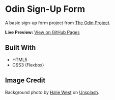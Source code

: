 # Odin Sign-Up Form

A basic sign-up form project from [The Odin Project](https://www.theodinproject.com/lessons/node-path-intermediate-html-and-css-sign-up-form).

**Live Preview:**  [View on GitHub Pages](https://jdy7149.github.io/odin-sign-up-form)

## Built With
- HTML5
- CSS3 (Flexbox)

## Image Credit
Background photo by [Halie West](https://unsplash.com/@haliewestphoto) on [Unsplash](https://unsplash.com/photos/green-leaf-plant-in-close-up-photography-25xggax4bSA).

